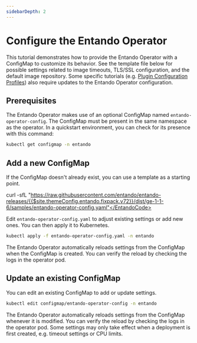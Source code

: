 ```yaml
---
sidebarDepth: 2
---
```


# Configure the Entando Operator
This tutorial demonstrates how to provide the Entando Operator with a ConfigMap to customize its behavior. See the template file below for possible settings related to image timeouts, TLS/SSL configuration, and the default image repository. Some specific tutorials (e.g. [Plugin Configuration Profiles](../devops/plugin-configuration.md)) also require updates to the Entando Operator configuration.

## Prerequisites
The Entando Operator makes use of an optional ConfigMap named `entando-operator-config`. The ConfigMap must be present in the same namespace as the operator. In a quickstart environment, you can check for its presence with this command:
```sh
kubectl get configmap -n entando
```

## Add a new ConfigMap
If the ConfigMap doesn't already exist, you can use a template as a starting point.

<EntandoCode>curl -sfL "https://raw.githubusercontent.com/entando/entando-releases/{{$site.themeConfig.entando.fixpack.v72}}/dist/ge-1-1-6/samples/entando-operator-config.yaml"</EntandoCode>

Edit `entando-operator-config.yaml` to adjust existing settings or add new ones. You can then apply it to Kubernetes.

```sh
kubectl apply -f entando-operator-config.yaml -n entando
```

The Entando Operator automatically reloads settings from the ConfigMap when the ConfigMap is created. You can verify the reload by checking the logs in the operator pod.

## Update an existing ConfigMap
You can edit an existing ConfigMap to add or update settings.
```sh 
kubectl edit configmap/entando-operator-config -n entando
```

The Entando Operator automatically reloads settings from the ConfigMap whenever it is modified. You can verify the reload by checking the logs in the operator pod. Some settings may only take effect when a deployment is first created, e.g. timeout settings or CPU limits.


